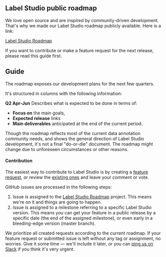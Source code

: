 ## Label Studio public roadmap

We love open source and are inspired by community-driven development. 
That's why we made our Label Studio roadmap publicly available. Here is a link:

[Label Studio Roadmap](https://github.com/orgs/heartexlabs/projects/1)

If you want to contribute or make a feature request for the next release, please read this guide first.

## Guide

The roadmap exposes our development plans for the next few quarters.

It's structured in columns with the following information:

**Q2 Apr-Jun**
Describes what is expected to be done in terms of:
- **Focus on** the main goals,
- **Expected release** links
- **Main deliverables** anticipated at the end of the current period.

Though the roadmap reflects most of the current data annotation community needs, and shows the general direction of Label Studio development, it's not a final "do-or-die" document. The roadmap might change due to unforeseen circumstances or other reasons.

#### Contribution

The easiest way to contribute to Label Studio is by creating a [feature request](https://github.com/heartexlabs/label-studio/issues/new?assignees=makseq&labels=&template=feature_request.md&title=), or review the [existing ones](https://github.com/heartexlabs/label-studio/issues) 
and leave your comment or vote. 

GitHub issues are processed in the following steps:

1. Issue is assigned to the [Label Studio Roadmap](https://github.com/orgs/heartexlabs/projects/1) project. This means we're on it and things are going to happen.
2. Issue is assigned to a milestone referring to a specific Label Studio version. This means you can get your feature in a public release by a specific date (the end of the assigned milestone), or even early in a bleeding-edge version (master branch).

We prioritize all created requests according to the current roadmap. If your feature request or submitted issue is left without any tag or assignment, no worries. Give it some time — we'll include it later, or you can [ping us on Slack](https://join.slack.com/t/label-studio/shared_invite/zt-cr8b7ygm-6L45z7biEBw4HXa5A2b5pw) if you think it's very urgent.
